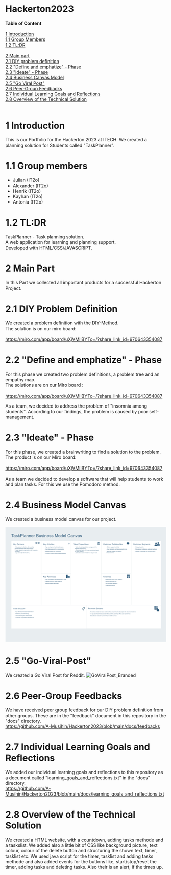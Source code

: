 # Hackerton2023

**Table of Content** <br>
<br>
[1 Introduction](https://github.com/A-Musihin/Hackerton2023/tree/main#1-introduction) <br>
[1.1 Group Members](https://github.com/A-Musihin/Hackerton2023/tree/main#11-group-members) <br>
[1.2 TL:DR](https://github.com/A-Musihin/Hackerton2023/tree/main#12-tldr) <br>
<br>
[2 Main part](https://github.com/A-Musihin/Hackerton2023/tree/main#2-main-part) <br>
[2.1 DIY problem definition](https://github.com/A-Musihin/Hackerton2023/tree/main#21-diy-problem-definition) <br>
[2.2 "Define and emphatize" - Phase](https://github.com/A-Musihin/Hackerton2023/tree/main#22-define-and-emphatize---phase) <br>
[2.3 "Ideate" - Phase](https://github.com/A-Musihin/Hackerton2023/tree/main#23-ideate---phase) <br>
[2.4 Business Canvas Model](https://github.com/A-Musihin/Hackerton2023/tree/main#24-business-model-canvas) <br>
[2.5 "Go Viral Post"](https://github.com/A-Musihin/Hackerton2023/tree/main#25-go-viral-post) <br>
[2.6 Peer-Group Feedbacks](https://github.com/A-Musihin/Hackerton2023/tree/main#26-peer-group-feedbacks) <br>
[2.7 Individual Learning Goals and Reflections](https://github.com/A-Musihin/Hackerton2023/tree/main#27-individual-learning-goals-and-reflections) <br>
[2.8 Overview of the Technical Solution](https://github.com/A-Musihin/Hackerton2023/tree/main#28-overview-of-the-technical-solution) <br>
<br>

# 1 Introduction
This is our Portfolio for the Hackerton 2023 at ITECH. We created a planning solution for Students called "TaskPlanner". 

# 1.1 Group members

- Julian (IT2o)
- Alexander (IT2o)
- Henrik (IT2o)
- Kayhan (IT2o)
- Antonia (IT2o)

# 1.2 TL:DR
TaskPlanner - Task planning solution.<br>
A web application for learning and planning support.<br>
Developed with HTML/CSS/JAVASCRIPT.<br>

# 2 Main Part
In this Part we collected all important products for a successful Hackerton Project.

# 2.1 DIY Problem Definition
We created a problem definition with the DIY-Method.<br>
The solution is on our miro board:<br>
<br>
https://miro.com/app/board/uXjVMilBYTo=/?share_link_id=970643354087

# 2.2 "Define and emphatize" - Phase
For this phase we created two problem definitions, a problem tree and an empathy map. <br>
The solutions are on our Miro board :<br>
<br>
https://miro.com/app/board/uXjVMilBYTo=/?share_link_id=970643354087

As a team, we decided to address the problem of "insomnia among students". According to our findings, the problem is caused by poor self-management.

# 2.3 "Ideate" - Phase

For this phase, we created a brainwriting to find a solution to the problem.<br>
The product is on our Miro board:<br>
<br>
https://miro.com/app/board/uXjVMilBYTo=/?share_link_id=970643354087 <br>
<br>
As a team we decided to develop a software that will help students to work and plan tasks. For this we use the Pomodoro method.<br>

# 2.4 Business Model Canvas
We created a business model canvas for our project. <br>
<br>
![Business Model Canvas](https://raw.githubusercontent.com/A-Musihin/Hackerton2023/main/docs/Business_canvas_drawio.png)
<br>
# 2.5 "Go-Viral-Post"

We created a Go Viral Post for Reddit. 
![GoViralPost_Branded](https://github.com/A-Musihin/Hackerton2023/assets/122558845/1ef052fd-4b5b-44d5-b1e0-b3a5f22ccaa6)

# 2.6 Peer-Group Feedbacks

We have received peer group feedback for our DIY problem definition from other groups.
These are in the "feedback" document in this repository in the "docs" directory.<br>
https://github.com/A-Musihin/Hackerton2023/blob/main/docs/feedbacks

# 2.7 Individual Learning Goals and Reflections

We added our individual learning goals and reflections to this repository as a document called "learning_goals_and_reflections.txt" in the "docs" directory.<br>
https://github.com/A-Musihin/Hackerton2023/blob/main/docs/learning_goals_and_reflections.txt

# 2.8 Overview of the Technical Solution

We created a HTML website, with a countdown, adding tasks methode and a taskslist. We added also a little bit of CSS like background picture, text colour, colour of the delete button and structuring the shown text, timer, tasklist etc.
We used java script for the timer, tasklist and adding tasks methode and also added events for the buttons like, start/stop/reset the timer, adding tasks and deleting tasks. Also their is an alert, if the times up.


